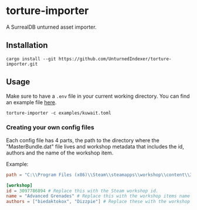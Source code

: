 # torture-importer
A SurrealDB unturned asset importer.

## Installation
```
cargo install --git https://github.com/UnturnedIndexer/torture-importer.git
```

## Usage
Make sure to have a `.env` file in your current working directory. You can find an example file [here](.env.example).

```
torture-importer -c examples/kuwait.toml
```

### Creating your own config files
Each config file has 4 parts, the path to the directory where the "MasterBundle.dat" file lives and workshop metadata that includes the id, authors and the name of the workshop item.

Example:
```toml
path = "C:\\Program Files (x86)\\Steam\\steamapps\\workshop\\content\\304930\\3097786894\\advancedgrenades"

[workshop]
id = 3097786894 # Replace this with the Steam workshop id.
name = "Advanced Grenades" # Replace this with the workshop items name
authors = ["biedaktokox", "Dizzpie"] # Replace these with the workshop items authors.
```
